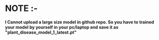 # NOTE :-
#### I Cannot upload a large size model in github repo. So you have to trained your model by yourself in your pc/laptop and save it as "plant_disease_model_1_latest.pt"

